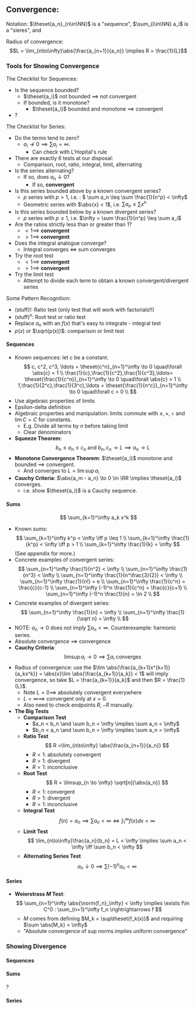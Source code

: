 ## Convergence:

Notation: $\theset{a_n}_{n\in\NN}$ is a "sequence", $\sum_{i\in\NN} a_i$ is a "sieres", and

Radius of convergence: $$L = \lim_{n\to\infty}\abs{\frac{a_{n+1}}{a_n}} \implies R = \frac{1}{L}$$

### Tools for Showing Convergence

The Checklist for Sequences:
- Is the sequence bounded?
	- $\theset{a_i}$ not bounded $\implies$ not convergent
	- If bounded, is it monotone?
		- $\theset{a_i}$  bounded and monotone $\implies$ convergent
- ?

The Checklist for Series:
- Do the terms tend to zero?
	- $a_i \not\to 0 \implies \sum a_i = \infty$.
		- Can check with L'Hopital's rule
- There are exactly 6 tests at our disposal:
	- Comparison, root, ratio, integral, limit, alternating
- Is the series alternating?
	- If so, does $a_n \downarrow 0$?
		- If so, **convergent**
- Is this series bounded above by a known convergent series?
	- $p$ series with $p>1$, i.e. : $ \sum a_n \leq \sum \frac{1}{n^p} < \infty$
	- Geometric series with $\abs{x} < 1$, i.e. $\sum a_n \leq \sum x^n$
- Is this series bounded below by a known divergent series?
	- $p$ series with $p\leq 1$, i.e. $\infty = \sum \frac{1}{n^p} \leq \sum a_i$
- Are the ratios strictly less than or greater than 1?
	- $<1 \implies$ **convergent**
	- $>1 \implies$ **convergent**
- Does the integral analogue converge?
	- Integral converges $\iff$ sum converges
- Try the root test
	- $<1 \implies$ **convergent**
	- $>1 \implies$ **convergent**
- Try the limit test
	- Attempt to divide each term to obtain a known convergent/divergent series

Some Pattern Recognition:
- $(\text{stuff})!$: Ratio test (only test that will work with factorials!!)
- $(\text{stuff})^n$: Root test or ratio test
- Replace $a_n$ with an $f(x)$ that's easy to integrate - integral test
- $p(x)$ or $\sqrt{p(x)}$: comparison or limit test

#### Sequences
- Known sequences: let $c$ be a constant.
	$$
	c, c^2, c^3, \ldots = \theset{c^n}_{n=1}^\infty \to 0 \quad\forall \abs{c} < 1 \\
	\frac{1}{c},\frac{1}{c^2},\frac{1}{c^3},\ldots= \theset{\frac{1}{c^n}}_{n=1}^\infty \to 0 \quad\forall  \abs{c} > 1 \\
	1,\frac{1}{2^c},\frac{1}{3^c},\ldots = \theset{\frac{1}{n^c}}_{n=1}^\infty \to 0 \quad\forall c > 0 \\
	$$
- Use algebraic properties of limits
- Epsilon-delta definition
- Algebraic properties and manipulation: limits commute with $\pm, \times, \div$ and $\lim C = C$ for constants.
	- E.g. Divide all terms by $n$ before taking limit
	- Clear denominators
- **Squeeze Theorem**:
	$$b_n \leq a_n \leq c_n \text{ and } b_n,c_n \to L \implies a_n \to L$$
- **Monotone Convergence Theorem**: $\theset{a_i}$ monotone and bounded $\implies$ convergent.
	- And converges to $L = \lim\sup a_i$
- **Cauchy Criteria**: $\abs{a_m - a_n} \to 0 \in \RR \implies \theset{a_i}$ converges.
	- i.e. show $\theset{a_i}$ is a Cauchy sequence.

#### Sums
$$ 
\sum_{k=1}^\infty a_k x^k
$$
- Known sums:
	$$
	\sum_{k=1}^\infty k^p < \infty \iff p \leq 1 \\
	\sum_{k=1}^\infty \frac{1}{k^p} < \infty \iff p > 1 \\
	\sum_{k=1}^\infty \frac{1}{k} = \infty
	$$
	(See appendix for more.)
- Concrete examples of convergent series:
	$$
	\sum_{n=1}^\infty \frac{1}{n^2} < \infty \\
	\sum_{n=1}^\infty \frac{1}{n^3} < \infty \\
	\sum_{n=1}^\infty \frac{1}{n^\frac{3}{2}} < \infty \\
	\sum_{n=1}^\infty \frac{1}{n!}  = e \\
	\sum_{n=1}^\infty \frac{1}{c^n} = \frac{c}{c-1} \\
	\sum_{n=1}^\infty (-1)^n \frac{1}{c^n} = \frac{c}{c+1} \\
	\sum_{n=1}^\infty (-1)^n \frac{1}{n} = \ln 2 \\
	$$
- Concrete examples of divergent series:
	$$
	\sum_{n=1}^\infty \frac{1}{n} = \infty \\
	\sum_{n=1}^\infty \frac{1}{\sqrt n} = \infty \\
	$$
- NOTE: $a_n\to 0$ does not imply $\sum a_n < \infty$. Counterexample: harmonic series.
- Absolute convergence $\implies$ convergence
- **Cauchy Criteria**:
	$$
	\limsup a_i \to 0 \implies \sum a_i \text{ converges }
	$$
- Radius of convergence: use the $\lim \abs{\frac{a_{k+1}x^{k+1}}{a_kx^k}} = \abs{x}\lim \abs{\frac{a_{k+1}}{a_k}} < 1$ will imply convergence, so take $L = \frac{a_{k+1}}{a_k}$ and then $R = \frac{1}{L}$.
	- Note $L=0 \implies$ absolutely convergent everywhere
	- $L = \infty \implies$ convergent only at $x=0$.
	- Also need to check endpoints $R, -R$ manually.
- **The Big Tests**
	- **Comparison Test**
		- $a_n < b_n \and \sum b_n < \infty \implies \sum a_n < \infty$
		- $b_n < a_n \and \sum b_n = \infty \implies \sum a_n = \infty$
	- **Ratio Test**
		$$
		R =\lim_{n\to\infty} \abs{\frac{a_{n+1}}{a_n}}
		$$
		- $R < 1$: absolutely convergent
		- $R > 1$: divergent
		- $R = 1$: inconclusive
	- **Root Test**
		$$
		R = \limsup_{n \to \infty} \sqrt[n]{\abs{a_n}}
		$$
		- $R < 1$: convergent
		- $R > 1$: divergent
		- $R = 1$: inconclusive
	- **Integral Test**
		$$
		f(n) = a_n \implies \sum a_n < \infty \iff \int_1^\infty f(x) dx < \infty
		$$
	- **Limit Test**
		$$
		\lim_{n\to\infty}\frac{a_n}{b_n} = L < \infty \implies \sum a_n < \infty \iff \sum b_n < \infty
		$$
	- **Alternating Series Test**
		$$
		a_n \downarrow 0 \implies \sum (-1)^n a_n < \infty
		$$

#### Series
- **Weierstrass $M$ Test**:
	 $$ 
	 \sum_{n=1}^\infty \abs{\norm{f_n}_\infty} < \infty 
	 \implies \exists f\in C^0 : \sum_{n=1}^\infty f_n \rightrightarrows f
	 $$
	- $M$ comes from defining $M_k = \sup\theset{f_k(x)}$ and requiring $\sum \abs{M_k} < \infty$
	- "Absolute convergence of sup norms implies uniform convergence"

### Showing Divergence

#### Sequences



#### Sums
?

#### Series
